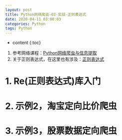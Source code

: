 ```yaml
---
layout: post
title: Python网络爬虫-03-实战-正则表达式
date: 2020-04-11 03:00:03
categories: Python
tags: Python
---
```

* content
{:toc}

1. 参考网络课程：[Python网络爬虫与信息提取](https://www.icourse163.org/course/BIT-1001870001)
2. 关于正则表达式，在这里也有涉及：[正则表达式](http://road2ai.info/2017/10/08/Uda-DataAnalysis-RegExr/)

# 1. Re(正则表达式)库入门

# 2. 示例2，淘宝定向比价爬虫

# 3. 示例3，股票数据定向爬虫

